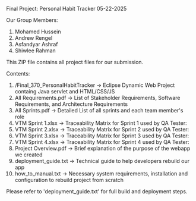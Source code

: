 Final Project: Personal Habit Tracker    05-22-2025

Our Group Members:
1. Mohamed Hussein
2. Andrew Rengel
3. 	Asfandyar Ashraf
4. 	Shiwlee Rahman

This ZIP file contains all project files for our submission.

Contents:

1. /Final_370_PersonalHabitTracker -> Eclipse Dynamic Web Project containg Java servlet and HTML/CSS/JS
2. All Requirements.pdf            -> List of Stakeholder Requirements, Software Requirements, and Architecture Requirements
3. All Sprints.pdf                 -> Detailed List of all sprints and each team member's role
4. VTM Sprint 1.xlsx               -> Traceability Matrix for Sprint 1 used by QA Tester:
5. VTM Sprint 2.xlsx               -> Traceability Matrix for Sprint 2 used by QA Tester:
6. VTM Sprint 3.xlsx               -> Traceability Matrix for Sprint 3 used by QA Tester:
7. VTM Sprint 4.xlsx               -> Traceability Matrix for Sprint 4 used by QA Tester:
8. Project Overview.pdf            -> Brief explanation of the purpose of the webapp we created
9. deployment_guide.txt            -> Technical guide to help developers rebuild our app
10. how_to_manual.txt              -> Necessary system requirements, installation and configuration to rebuild project from scratch

Please refer to 'deployment_guide.txt' for full build and deployment steps.
